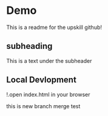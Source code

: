 # Demo

This is a readme for the upskill github!

## subheading

This is a text under the subheader

## Local Devlopment

!.open index.html in your browser

this is new branch merge test
